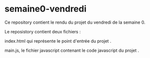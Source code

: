 # semaine0-vendredi

Ce repository contient le rendu du projet du vendredi de la semaine 0.

Le reposistory contient deux fichiers : 

index.html qui représente le point d'entrée du projet .

main.js, le fichier javascript contenant le code javascript du projet .  
